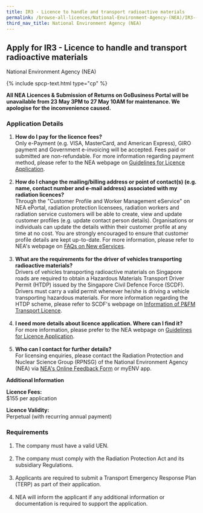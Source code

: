 ```yaml
---
title: IR3 - Licence to handle and transport radioactive materials
permalink: /browse-all-licences/National-Environment-Agency-(NEA)/IR3---Licence-to-handle-and-transport-radioactive-materials
third_nav_title: National Environment Agency (NEA)
---
```


## Apply for IR3 - Licence to handle and transport radioactive materials

National Environment Agency (NEA)

{% include spcp-text.html type="cp" %}

<p><b>All NEA Licences & Submission of Returns on GoBusiness Portal will be unavailable from 23 May 3PM to 27 May 10AM for maintenance. We apologise for the inconvenience caused.</b></p>

<H3>Application Details</H3>

<ol>
<li><strong>How do I pay for the licence fees? </strong><br />Only e-Payment (e.g. VISA, MasterCard, and American Express), GIRO payment and Government e-invoicing will be accepted. Fees paid or submitted are non-refundable. For more information regarding payment method, please refer to the NEA webpage on <a href="https://www.nea.gov.sg/our-services/radiation-safety/guidelines-for-licence-application-and-annual-payment" target="_blank" rel="noopener">Guidelines for Licence Application</a>.<br /><br /></li>
<li><strong>How do I change the mailing/billing address or point of contact(s) (e.g. name, contact number and e-mail address) associated with my radiation licences? </strong><br />Through the "Customer Profile and Worker Management eService" on NEA ePortal, radiation protection licensees, radiation workers and radiation service customers will be able to create, view and update customer profiles (e.g. update contact person details). Organisations or individuals can update the details within their customer profile at any time at no cost. You are strongly encouraged to ensure that customer profile details are kept up-to-date. For more information, please refer to NEA's webpage on <a href="https://www.nea.gov.sg/our-services/radiation-safety/changes-in-2023/faqs-on-new-eservices">FAQs on New eServices</a>.<br /><br /></li>
<li><strong>What are the requirements for the driver of vehicles transporting radioactive materials? </strong><br />Drivers of vehicles transporting radioactive materials on Singapore roads are required to obtain a Hazardous Materials Transport Driver Permit (HTDP) issued by the Singapore Civil Defence Force (SCDF). Drivers must carry a valid permit whenever he/she is driving a vehicle transporting hazardous materials. For more information regarding the HTDP scheme, please refer to SCDF's webpage on <a href="https://www.scdf.gov.sg/home/fire-safety/petroleum-and-flammable-material-licences/information-of-p-fm-transport-licence" target="_blank" rel="noopener">Information of P&FM Transport Licence</a>.<br /><br /></li>
<li><strong>I need more details about licence application. Where can I find it? </strong><br />For more information, please prefer to the NEA webpage on <a href="https://www.nea.gov.sg/our-services/radiation-safety/guidelines-for-licence-application-and-annual-payment" target="_blank" rel="noopener">Guidelines for Licence Application</a>.<br /><br /></li>
<li><strong>Who can I contact for further details? </strong><br />For licensing enquiries, please contact the Radiation Protection and Nuclear Science Group (RPNSG) of the National Environment Agency (NEA) via <a href="https://www.nea.gov.sg/corporate-functions/feedback" target="_blank" rel="noopener">NEA's Online Feedback Form</a> or myENV app.</li>
</ol>

<strong>Additional Information</strong>

<p><strong>Licence Fees:<br /></strong>$155 per application<strong><br /></strong></p>
<p><strong>Licence Validity:</strong><br />Perpetual (with recurring annual payment)</p>

<H3>Requirements</H3>

<ol>
<li>The company must have a valid UEN.<br /><br /></li>
<li>The company must comply with the Radiation Protection Act and its subsidiary Regulations.<br /><br /></li>
<li>Applicants are required to submit a Transport Emergency Response Plan (TERP) as part of their application.<br /><br /></li>
<li>NEA will inform the applicant if any additional information or documentation is required to support the application.</li>
</ol>

